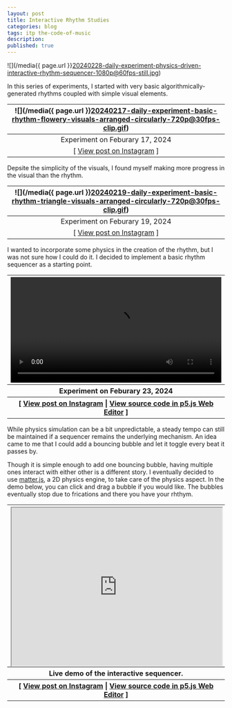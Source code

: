 ```yaml
---
layout: post
title: Interactive Rhythm Studies
categories: blog
tags: itp the-code-of-music
description:
published: true
---
```


![](/media{{ page.url }}20240228-daily-experiment-physics-driven-interactive-rhythm-sequencer-1080p@60fps-still.jpg)

In this series of experiments, I started with very basic algorithmically-generated rhythms coupled with simple visual elements.

<!--more-->

| ![](/media{{ page.url }}20240217-daily-experiment-basic-rhythm-flowery-visuals-arranged-circularly-720p@30fps-clip.gif) |
| :---------------------------------------------------------------------------------------------------------------------: |
|                                             Experiment on Feburary 17, 2024                                             |
|                         [ [View post on Instagram](https://www.instagram.com/p/C3e9oieum5N/) ]                          |

Depsite the simplicity of the visuals, I found myself making more progress in the visual than the rhythm.

| ![](/media{{ page.url }}20240219-daily-experiment-basic-rhythm-triangle-visuals-arranged-circularly-720p@30fps-clip.gif) |
| :----------------------------------------------------------------------------------------------------------------------: |
|                                             Experiment on Feburary 19, 2024                                              |
|                          [ [View post on Instagram](https://www.instagram.com/p/C3jeGAouGUg/) ]                          |

I wanted to incorporate some physics in the creation of the rhythm, but I was not sure how I could do it. I decided to implement a basic rhythm sequencer as a starting point.

<table style="width: 100%;">
  <thead><tr><th>
    <video controls width="100%" preload="auto" loop>
      <source src="/media/{{ page.url }}20240223-daily-experiment-drum-machine-dragging-support-added-1080p@60fps.mp4" type='video/mp4'>
    </video>
  </th></tr></thead>
  <tbody>
  <tr><th>
    Experiment on Feburary 23, 2024
  </th></tr>
  <tr><th>
    [ <a href="https://www.instagram.com/p/C3uMxR8OYuQ/">View post on Instagram</a> | <a href="https://editor.p5js.org/jackbdu/sketches/QxOHeLrBY">View source code in p5.js Web Editor</a> ]
  </th></tr>
  </tbody>
</table>

While physics simulation can be a bit unpredictable, a steady tempo can still be maintained if a sequencer remains the underlying mechanism. An idea came to me that I could add a bouncing bubble and let it toggle every beat it passes by.

Though it is simple enough to add one bouncing bubble, having multiple ones interact with either other is a different story. I eventually decided to use [matter.js](https://brm.io/matter-js/), a 2D physics engine, to take care of the physics aspect. In the demo below, you can click and drag a bubble if you would like. The bubbles eventually stop due to frications and there you have your rhthym.

<table style="width: 100%;">
  <thead><tr><th>
    <div style="width: 100%; padding-top: 75%; position: relative;">
      <iframe style="position: absolute; width: 100%; height: 100%; left: 0; top: 0;" src="https://editor.p5js.org/jackbdu/full/sH4pFwgI1"></iframe>
    </div>
  </th></tr></thead>
  <tbody>
  <tr><th>
  Live demo of the interactive sequencer.
  </th></tr>
  <tr><th>
    [ <a href="https://www.instagram.com/p/C36spupsuZc/">View post on Instagram</a> | <a href="https://editor.p5js.org/jackbdu/sketches/sH4pFwgI1">View source code in p5.js Web Editor</a> ]
  </th></tr>
  </tbody>
</table>
